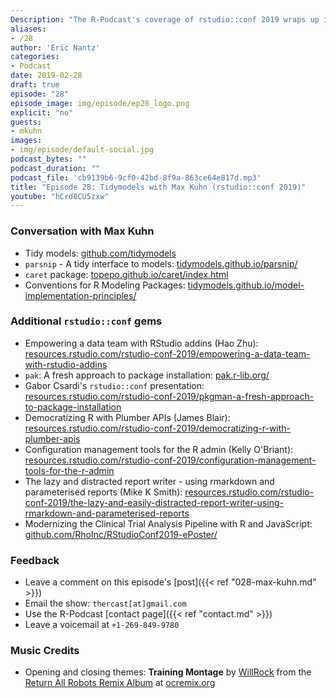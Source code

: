 ```yaml
---
Description: "The R-Podcast's coverage of rstudio::conf 2019 wraps up in this episode, featuring a comprehensive conversation with RStudio software engineer Max Kuhn!  We discuss his vision for the `tidymodels` ecosystem of modeling packages, lessons learned from continued development of the `caret` package, and candida advice for how the life sciences industry can utilize R effectively in new workflows.  Plus I share some of my favorite gems from the excellent array of conference talks and posters. Thank you so much for listening and hope you enjoy this episode!" 
aliases:
- /28
author: 'Eric Nantz'
categories:
- Podcast
date: 2019-02-28
draft: true
episode: "28"
episode_image: img/episode/ep28_logo.png
explicit: "no"
guests:
- mkuhn
images:
- img/episode/default-social.jpg
podcast_bytes: ""
podcast_duration: ""
podcast_file: 'cb9139b6-9cf0-42bd-8f9a-863ce64e817d.mp3'
title: "Episode 28: Tidymodels with Max Kuhn (rstudio::conf 2019)"
youtube: "hCrd8CU5zxw"
---
```


### Conversation with Max Kuhn

* Tidy models: [github.com/tidymodels](https://github.com/tidymodels)
* `parsnip` - A tidy interface to models: [tidymodels.github.io/parsnip/](https://tidymodels.github.io/parsnip/)
* `caret` package: [topepo.github.io/caret/index.html](http://topepo.github.io/caret/index.html)
* Conventions for R Modeling Packages: [tidymodels.github.io/model-implementation-principles/](https://tidymodels.github.io/model-implementation-principles/)

### Additional `rstudio::conf` gems

* Empowering a data team with RStudio addins (Hao Zhu): [resources.rstudio.com/rstudio-conf-2019/empowering-a-data-team-with-rstudio-addins](https://resources.rstudio.com/rstudio-conf-2019/empowering-a-data-team-with-rstudio-addins)
* `pak`: A fresh approach to package installation: [pak.r-lib.org/](https://pak.r-lib.org/)
* Gabor Csardi's `rstudio::conf` presentation: [resources.rstudio.com/rstudio-conf-2019/pkgman-a-fresh-approach-to-package-installation](https://resources.rstudio.com/rstudio-conf-2019/pkgman-a-fresh-approach-to-package-installation)
* Democratizing R with Plumber APIs (James Blair): [resources.rstudio.com/rstudio-conf-2019/democratizing-r-with-plumber-apis](https://resources.rstudio.com/rstudio-conf-2019/democratizing-r-with-plumber-apis)
* Configuration management tools for the R admin (Kelly O'Briant): [resources.rstudio.com/rstudio-conf-2019/configuration-management-tools-for-the-r-admin](https://resources.rstudio.com/rstudio-conf-2019/configuration-management-tools-for-the-r-admin)
* The lazy and distracted report writer - using rmarkdown and parameterised reports (Mike K Smith): [resources.rstudio.com/rstudio-conf-2019/the-lazy-and-easily-distracted-report-writer-using-rmarkdown-and-parameterised-reports](https://resources.rstudio.com/rstudio-conf-2019/the-lazy-and-easily-distracted-report-writer-using-rmarkdown-and-parameterised-reports)
* Modernizing the Clinical Trial Analysis Pipeline with R and JavaScript: [github.com/RhoInc/RStudioConf2019-ePoster/](https://github.com/RhoInc/RStudioConf2019-ePoster/)

### Feedback

- Leave a comment on this episode's [post]({{< ref "028-max-kuhn.md" >}})
- Email the show: `thercast[at]gmail.com`
- Use the R-Podcast [contact page]({{< ref "contact.md" >}})
- Leave a voicemail at `+1-269-849-9780`

### Music Credits

- Opening and closing themes: __Training Montage__ by [WillRock](http://ocremix.org/artist/5043/willrock)  from the [Return All Robots Remix Album](http://ocremix.org/events/returnallrobots/) at [ocremix.org](http://ocremix.org/)
